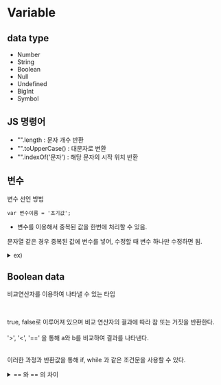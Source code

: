 # Variable

## data type

- Number
- String
- Boolean
- Null
- Undefined
- BigInt
- Symbol

## JS 명령어

- "".length : 문자 개수 반환
- "".toUpperCase() : 대문자로 변환
- "".indexOf('문자') : 해당 문자의 시작 위치 반환

## 변수

변수 선언 방법

```
var 변수이름 = '초기값';
```

- 변수를 이용해서 중복된 값을 한번에 처리할 수 있음.  

문자열 같은 경우 중복된 값에 변수를 넣어, 수정할 때 변수 하나만 수정하면 됨.

<details>
<summary>ex)</summary>
```
var tmp = "잘 가라 구름아 널 닮은 구름아 난 같은 자리에 있지만 온 세상 돌아라 그 위에 하늘과 난 같은 자리에 있지만";
alert("음 저 구름들은 다 어디로 가는지 정말 궁금해 어쩌면 너도 같은 곳을 보고는 있지 않을까 하늘엔 널 닮은 구름만 가득해 바라보다 나 바란다면 너와 마주할 수는 없는 걸까 텅 빈 거리 서걱이는 맘 바래진 기억만이 남아 " + tmp + " 텅 빈 거리 서걱이는 맘 저무는 기억만이 남아 " + tmp + " 우 바라볼 수밖에 없는 나 저 구름을 타고 날 데려가 " + tmp + " 음");
```
</details>

## Boolean data

비교연산자를 이용하여 나타낼 수 있는 타입

<br>

true, false로 이루어져 있으며 비교 연산자의 결과에 따라 참 또는 거짓을 반환한다.<br><br>
'>', '<', '==' 을 통해 a와 b를 비교하여 결과를 나타낸다.<br><br>

이러한 과정과 반환값을 통해 if, while 과 같은 조건문을 사용할 수 있다.<br>

<details>
<summary>== 와 == 의 차이</summary>
a == b 와 a === b 의 결과는 다르다.<br><br>
== 는 보기에 같은지. === 는 데이터 타입까지 같은지를 보는 것 같다. <br><br>
ex)
```
null == undefined // true
null === undefined // false

true == 1 // true
true === 1 // false

0 == "0" // true
0 === "0" // false
```

위와 같이 데이터 타입까지 비교하는 것이 ==와 ===의 차이점이다.

</details>

## 특징

<details>
<summary>1+1과 '1'+'1'</summary>
웬만한 다른 언어 syntex에서도 통일되는 것 처럼 JS에서도 Data Type이 있음.<br><br>
문자열과 숫자가 다르며, 더할수 있음<br><br>

- 1+1 은 num+num 이므로 2가 반환됨<br>
- '1'+'1'은 string+string 이므로 11이 반환됨<br>
</details>